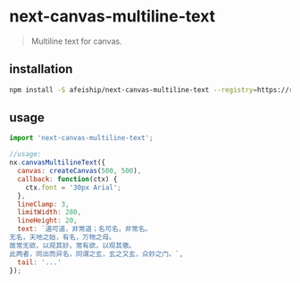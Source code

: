 # next-canvas-multiline-text
> Multiline text for canvas.

## installation
```bash
npm install -S afeiship/next-canvas-multiline-text --registry=https://registry.npm.taobao.org
```

## usage
```js
import 'next-canvas-multiline-text';

//usage:
nx.canvasMultilineText({
  canvas: createCanvas(500, 500),
  callback: function(ctx) {
    ctx.font = '30px Arial';
  },
  lineClamp: 3,
  limitWidth: 280,
  lineHeight: 20,
  text: `道可道，非常道；名可名，非常名。
无名，天地之始，有名，万物之母。
故常无欲，以观其妙，常有欲，以观其徼。
此两者，同出而异名，同谓之玄，玄之又玄，众妙之门。`,
  tail: '...'
});
```
